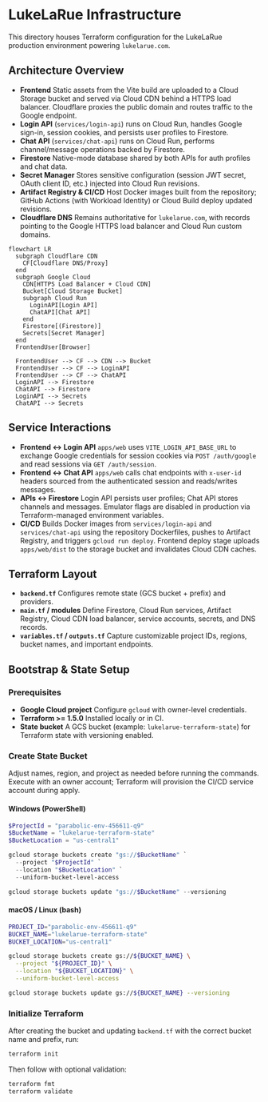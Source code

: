 # LukeLaRue Infrastructure

This directory houses Terraform configuration for the LukeLaRue production environment powering `lukelarue.com`.

## Architecture Overview
- **Frontend** Static assets from the Vite build are uploaded to a Cloud Storage bucket and served via Cloud CDN behind a HTTPS load balancer. Cloudflare proxies the public domain and routes traffic to the Google endpoint.
- **Login API** (`services/login-api`) runs on Cloud Run, handles Google sign-in, session cookies, and persists user profiles to Firestore.
- **Chat API** (`services/chat-api`) runs on Cloud Run, performs channel/message operations backed by Firestore.
- **Firestore** Native-mode database shared by both APIs for auth profiles and chat data.
- **Secret Manager** Stores sensitive configuration (session JWT secret, OAuth client ID, etc.) injected into Cloud Run revisions.
- **Artifact Registry & CI/CD** Host Docker images built from the repository; GitHub Actions (with Workload Identity) or Cloud Build deploy updated revisions.
- **Cloudflare DNS** Remains authoritative for `lukelarue.com`, with records pointing to the Google HTTPS load balancer and Cloud Run custom domains.

```mermaid
flowchart LR
  subgraph Cloudflare CDN
    CF[Cloudflare DNS/Proxy]
  end
  subgraph Google Cloud
    CDN[HTTPS Load Balancer + Cloud CDN]
    Bucket[Cloud Storage Bucket]
    subgraph Cloud Run
      LoginAPI[Login API]
      ChatAPI[Chat API]
    end
    Firestore[(Firestore)]
    Secrets[Secret Manager]
  end
  FrontendUser[Browser]

  FrontendUser --> CF --> CDN --> Bucket
  FrontendUser --> CF --> LoginAPI
  FrontendUser --> CF --> ChatAPI
  LoginAPI --> Firestore
  ChatAPI --> Firestore
  LoginAPI --> Secrets
  ChatAPI --> Secrets
```

## Service Interactions
- **Frontend ↔ Login API** `apps/web` uses `VITE_LOGIN_API_BASE_URL` to exchange Google credentials for session cookies via `POST /auth/google` and read sessions via `GET /auth/session`.
- **Frontend ↔ Chat API** `apps/web` calls chat endpoints with `x-user-id` headers sourced from the authenticated session and reads/writes messages.
- **APIs ↔ Firestore** Login API persists user profiles; Chat API stores channels and messages. Emulator flags are disabled in production via Terraform-managed environment variables.
- **CI/CD** Builds Docker images from `services/login-api` and `services/chat-api` using the repository Dockerfiles, pushes to Artifact Registry, and triggers `gcloud run deploy`. Frontend deploy stage uploads `apps/web/dist` to the storage bucket and invalidates Cloud CDN caches.

## Terraform Layout
- **`backend.tf`** Configures remote state (GCS bucket + prefix) and providers.
- **`main.tf` / modules** Define Firestore, Cloud Run services, Artifact Registry, Cloud CDN load balancer, service accounts, secrets, and DNS records.
- **`variables.tf` / `outputs.tf`** Capture customizable project IDs, regions, bucket names, and important endpoints.

## Bootstrap & State Setup

### Prerequisites
- **Google Cloud project** Configure `gcloud` with owner-level credentials.
- **Terraform >= 1.5.0** Installed locally or in CI.
- **State bucket** A GCS bucket (example: `lukelarue-terraform-state`) for Terraform state with versioning enabled.

### Create State Bucket
Adjust names, region, and project as needed before running the commands. Execute with an owner account; Terraform will provision the CI/CD service account during apply.

#### Windows (PowerShell)
```powershell
$ProjectId = "parabolic-env-456611-q9"
$BucketName = "lukelarue-terraform-state"
$BucketLocation = "us-central1"

gcloud storage buckets create "gs://$BucketName" `
  --project "$ProjectId" `
  --location "$BucketLocation" `
  --uniform-bucket-level-access

gcloud storage buckets update "gs://$BucketName" --versioning
```

#### macOS / Linux (bash)
```bash
PROJECT_ID="parabolic-env-456611-q9"
BUCKET_NAME="lukelarue-terraform-state"
BUCKET_LOCATION="us-central1"

gcloud storage buckets create gs://${BUCKET_NAME} \
  --project "${PROJECT_ID}" \
  --location "${BUCKET_LOCATION}" \
  --uniform-bucket-level-access

gcloud storage buckets update gs://${BUCKET_NAME} --versioning
```

### Initialize Terraform
After creating the bucket and updating `backend.tf` with the correct bucket name and prefix, run:

```bash
terraform init
```

Then follow with optional validation:

```bash
terraform fmt
terraform validate
```
